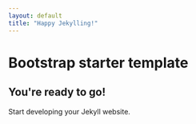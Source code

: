 ```yaml
---
layout: default
title: "Happy Jekylling!"
---
```

#     Bootstrap starter template
## You're ready to go!

Start developing your Jekyll website.

<i class="fas fa-thumbs-up fa-2x"></i>